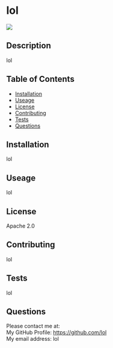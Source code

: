 # lol  
  <img src="https://img.shields.io/badge/license-Apache_2.0-green">

  ## Description
  lol

  ## Table of Contents
  - [Installation](#installation)
  - [Useage](#useage)
  - [License](#license)
  - [Contributing](#contributing)
  - [Tests](#tests)
  - [Questions](#Questions)

  ## Installation
  lol

  ## Useage
  lol

  ## License
  Apache 2.0


  ## Contributing
  lol

  ## Tests
  lol

  ## Questions
  Please contact me at:  
  My GitHub Profile: https://github.com/lol  
  My email address: lol 
